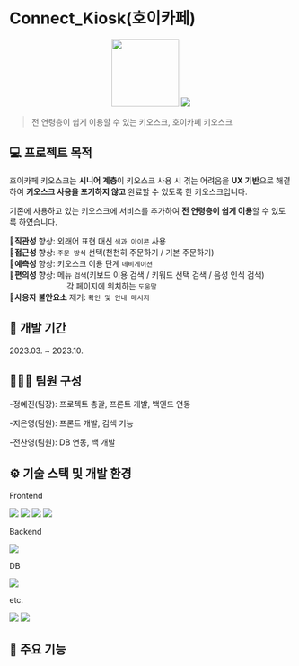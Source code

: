 # Connect_Kiosk(호이카페)
<p align="center">
    <img src="https://github.com/JiEunyoung/hoi_kiosk_project/assets/137987981/655bb8db-be8b-4ad9-9854-dfe7d164f41d" width="120px"/>
    <img src="https://github.com/JiEunyoung/hoi_kiosk_project/assets/137987981/d6104ff7-ce06-4e57-b694-fe23f8fb321c"/>   
</p>

> 전 연령층이 쉽게 이용할 수 있는 키오스크, 호이카페 키오스크

## 💻 프로젝트 목적
호이카페 키오스크는 **시니어 계층**이 키오스크 사용 시 겪는 어려움을 **UX 기반**으로 해결하여 **키오스크 사용을 포기하지 않고** 완료할 수 있도록 한 키오스크입니다. 

기존에 사용하고 있는 키오스크에 서비스를 추가하여 **전 연령층이 쉽게 이용**할 수 있도록 하였습니다.

🔺**직관성** 향상: 외래어 표현 대신 `색과 아이콘` 사용     
🔺**접근성** 향상: `주문 방식` 선택(천천히 주문하기 / 기본 주문하기)     
🔺**예측성** 향상: 키오스크 이용 단계 `네비게이션`      
🔺**편의성** 향상: 메뉴 `검색`(키보드 이용 검색 / 키워드 선택 검색 / 음성 인식 검색)   
&ensp;&ensp;&ensp;&ensp;&ensp;&ensp;&ensp;&nbsp;&ensp;&ensp;&ensp;&ensp;&ensp;&ensp;&ensp;각 페이지에 위치하는 `도움말`        
🔻**사용자 불안요소** 제거: `확인 및 안내 메시지`    

## 📆 개발 기간
2023.03. ~ 2023.10.

## 🧑‍🤝‍🧑 팀원 구성

-정예진(팀장): 프로젝트 총괄, 프론트 개발, 백엔드 연동


-지은영(팀원): 프론트 개발, 검색 기능


-전찬영(팀원): DB 연동, 백 개발

## ⚙️ 기술 스택 및 개발 환경
Frontend <br>

<img src="https://img.shields.io/badge/HTML5-E34F26?style=for-the-badge&logo=html5&logoColor=white"> <img src="https://img.shields.io/badge/CSS3-1572B6?style=for-the-badge&logo=css3&logoColor=white"> <img src="https://img.shields.io/badge/javascript-F7DF1E?style=for-the-badge&logo=javascript&logoColor=black"> <img src="https://img.shields.io/badge/bootstrap-7952B3?style=for-the-badge&logo=bootstrap&logoColor=white">

Backend <br>

<img src="https://img.shields.io/badge/node.js-339933?style=for-the-badge&logo=Node.js&logoColor=white">

DB <br>

<img src="https://img.shields.io/badge/mysql-4479A1?style=for-the-badge&logo=mysql&logoColor=white">

etc. <br>

<img src="https://img.shields.io/badge/github-181717?style=for-the-badge&logo=github&logoColor=white"> <img src="https://img.shields.io/badge/git-F05032?style=for-the-badge&logo=git&logoColor=white">



## 📌 주요 기능
